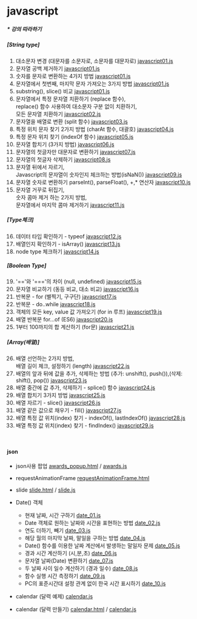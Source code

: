 # javascript

##### * 강의 따라하기
  ##### [String type]
  1. 대소문자 변경 (대문자를 소문자로, 소문자를 대문자로) [javascript01.js](./강의%20따라하기/javascript01.js)
  2. 문자열 공백 제거하기 [javascript01.js](./강의%20따라하기/javascript01.js)
  3. 숫자를 문자로 변환하는 4가지 방법 [javascript01.js](./강의%20따라하기/javascript01.js)
  4. 문자열에서 첫번째, 마지막 문자 가져오는 3가지 방법 [javascript01.js](./강의%20따라하기/javascript01.js)
  5. substring(), slice() 비교 [javascript01.js](./강의%20따라하기/javascript01.js)
  6. 문자열에서 특정 문자열 치환하기 (replace 함수), <br>
    replace() 함수 사용하여 대소문자 구분 없이 치환하기, <br>
    모든 문자열 치환하기 [javascript02.js](./강의%20따라하기/javascript02.js)
  7. 문자열을 배열로 변환 (split 함수) [javascript03.js](./강의%20따라하기/javascript03.js)
  8. 특정 위치 문자 찾기 2가지 방법 (charAt 함수, 대괄호) [javascript04.js](./강의%20따라하기/javascript04.js)
  9. 특정 문자 위치 찾기 (indexOf 함수) [javascript05.js](./강의%20따라하기/javascript05.js)
  10.  문자열 합치기 (3가지 방법) [javascript06.js](./강의%20따라하기/javascript06.js)
  11.  문자열의 첫글자만 대문자로 변환하기 [javascript07.js](./강의%20따라하기/javascript07.js)
  12. 문자열의 첫글자 삭제하기 [javascript08.js](./강의%20따라하기/javascript08.js)
  13.  문자열 뒤에서 자르기,<br>
  Javascript의 문자열이 숫자인지 체크하는 방법(isNaN()) [javascript09.js](./강의%20따라하기/javascript09.js)
  14.  문자열 숫자로 변환하기 parseInt(), parseFloat(), +,* 연산자 [javascript10.js](./강의%20따라하기/javascript10.js)
  15.  문자열 거꾸로 뒤집기,<br>
  숫자 콤마 제거 하는 2가지 방법,<br>
  문자열에서 마지막 콤마 제거하기 [javascript11.js](./강의%20따라하기/javascript11.js)
  ##### [Type체크]
  16. 데이터 타입 확인하기 - typeof [javascript12.js](./강의%20따라하기/javascript12.js)
  17. 배열인지 확인하기 - isArray() [javascript13.js](./강의%20따라하기/javascript13.js)
  18. node type 체크하기 [javascript14.js](./강의%20따라하기/javascript14.js)
  ##### [Boolean Type]
  19. '=='와 '==='의 차이 (null, undefined) [javascript15.js](./강의%20따라하기/javascript15.js)
  20. 문자열 비교하기 (동등 비교, 대소 비교) [javascript16.js](./강의%20따라하기/javascript16.js)
  21. 반복문 - for (별찍기, 구구단) [javascript17.js](./강의%20따라하기/javascript17.js)
  22. 반복문 - do..while [javascript18.js](./강의%20따라하기/javascript18.js)
  23. 객체의 모든 key, value 값 가져오기 (for in 루프) [javascript19.js](./강의%20따라하기/javascript19.js)
  24. 배열 반복문 for...of (ES6) [javascript20.js](./강의%20따라하기/javascript20.js)
  25. 1부터 100까지의 합 계산하기 (for문) [javascript21.js](./강의%20따라하기/javascript21.js)

  ##### [Array(배열)]
  26. 배열 선언하는 2가지 방법,<br>
  배열 길이 체크, 설정하기 (length) [javascript22.js](./강의%20따라하기/javascript22.js)
  27. 배열의 앞과 뒤에 값을 추가, 삭제하는 방법 (추가: unshift(), push()),(삭제: shift(), pop()) [javascript23.js](./강의%20따라하기/javascript23.js)
  28. 배열 중간에 값 추가, 삭제하기 - splice() 함수 [javascript24.js](./강의%20따라하기/javascript24.js)
  29. 배열 합치기 3가지 방법 [javascript25.js](./강의%20따라하기/javascript25.js)
  30. 배열 자르기 - slice() [javascript26.js](./강의%20따라하기/javascript26.js)
  31. 배열 같은 값으로 채우기 - fill() [javascript27.js](./강의%20따라하기/javascript27.js)
  32. 배열 특정 값 위치(index) 찾기 - indexOf(), lastIndexOf() [javascript28.js](./강의%20따라하기/javascript28.js)
  33. 배열 특정 값 위치(index) 찾기 - findIndex() [javascript29.js](./강의%20따라하기/javascript29.js)


<br>

#### json

* json사용 팝업 [awards_popup.html](./%ED%8C%9D%EC%97%85/popup.html) / [awards.js](./%ED%8C%9D%EC%97%85/awards.js%ED%8C%9D%EC%97%85/popup.html)

* requestAnimationFrame [requestAnimationFrame.html](./%ED%8C%9D%EC%97%85/awards.js%ED%8C%9D%EC%97%85/popup.html)

* slide [slide.html](./slide/slide.html) / [slide.js](./slide/slide.js)

* Date() 객체
  - 현재 날짜, 시간 구하기 [date_01.js](./calendar/date/date_01.js)
  - Date 객체로 원하는 날짜와 시간을 표현하는 방법 [date_02.js](./calendar/date/date_02.js)
  - 연도 더하기, 빼기 [date_03.js](./calendar/date/date_03.js)
  - 해당 월의 마지막 날짜, 말일을 구하는 방법 [date_04.js](./calendar/date/date_04.js)
  - Date() 함수를 이용한 날짜 계산에서 발생하는 말일자 문제 [date_05.js](./calendar/date/date_05.js)
  - 경과 시간 계산하기 (시,분,초) [date_06.js](./calendar/date/date_06.js)
  - 문자열 날짜(Date) 변환하기 [date_07.js](./calendar/date/date_07.js)
  - 두 날짜 사이 일수 계산하기 (경과 일수) [date_08.js](./calendar/date/date_08.js)
  -  함수 실행 시간 측정하기 [date_09.js](./calendar/date/date_09.js)
  - PC의 표준시간대 설정 관계 없이 한국 시간 표시하기 [date_10.js](./calendar/date/date_10.js)

* calendar (달력 예제) [calendar.js](./calendar/date/calendar.js)

* calendar (달력 만들기) [calendar.html](./calendar/calendar.html) / [calendar.js](./calendar/js/calendar_ex.js)



